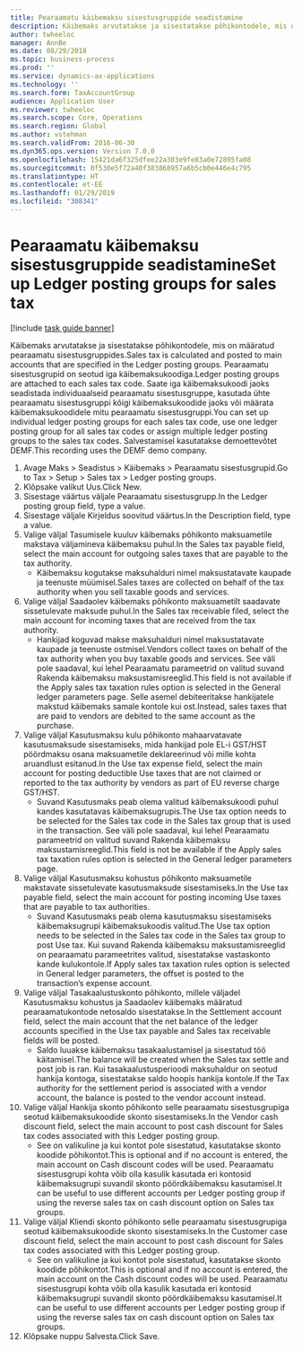```yaml
---
title: Pearaamatu käibemaksu sisestusgruppide seadistamine
description: Käibemaks arvutatakse ja sisestatakse põhikontodele, mis on määratud pearaamatu sisestusgruppides.
author: twheeloc
manager: AnnBe
ms.date: 08/29/2018
ms.topic: business-process
ms.prod: ''
ms.service: dynamics-ax-applications
ms.technology: ''
ms.search.form: TaxAccountGroup
audience: Application User
ms.reviewer: twheeloc
ms.search.scope: Core, Operations
ms.search.region: Global
ms.author: vstehman
ms.search.validFrom: 2016-06-30
ms.dyn365.ops.version: Version 7.0.0
ms.openlocfilehash: 15421da6f325dfee22a303e9fe83a0e72895fa08
ms.sourcegitcommit: 0f530e5f72a40f383868957a6b5cb0e446e4c795
ms.translationtype: HT
ms.contentlocale: et-EE
ms.lasthandoff: 01/29/2019
ms.locfileid: "308341"
---
```

# <a name="set-up-ledger-posting-groups-for-sales-tax"></a><span data-ttu-id="f9950-103">Pearaamatu käibemaksu sisestusgruppide seadistamine</span><span class="sxs-lookup"><span data-stu-id="f9950-103">Set up Ledger posting groups for sales tax</span></span>

[!include [task guide banner](../../includes/task-guide-banner.md)]

<span data-ttu-id="f9950-104">Käibemaks arvutatakse ja sisestatakse põhikontodele, mis on määratud pearaamatu sisestusgruppides.</span><span class="sxs-lookup"><span data-stu-id="f9950-104">Sales tax is calculated and posted to main accounts that are specified in the Ledger posting groups.</span></span> <span data-ttu-id="f9950-105">Pearaamatu sisestusgrupid on seotud iga käibemaksukoodiga.</span><span class="sxs-lookup"><span data-stu-id="f9950-105">Ledger posting groups are attached to each sales tax code.</span></span> <span data-ttu-id="f9950-106">Saate iga käibemaksukoodi jaoks seadistada individuaalseid pearaamatu sisestusgruppe, kasutada ühte pearaamatu sisestusgruppi kõigi käibemaksukoodide jaoks või määrata käibemaksukoodidele mitu pearaamatu sisestusgruppi.</span><span class="sxs-lookup"><span data-stu-id="f9950-106">You can set up individual ledger posting groups for each sales tax code, use one ledger posting group for all sales tax codes or assign multiple ledger posting groups to the sales tax codes.</span></span> <span data-ttu-id="f9950-107">Salvestamisel kasutatakse demoettevõtet DEMF.</span><span class="sxs-lookup"><span data-stu-id="f9950-107">This recording uses the DEMF demo company.</span></span> 

1. <span data-ttu-id="f9950-108">Avage Maks > Seadistus > Käibemaks > Pearaamatu sisestusgrupid.</span><span class="sxs-lookup"><span data-stu-id="f9950-108">Go to Tax > Setup > Sales tax > Ledger posting groups.</span></span>
2. <span data-ttu-id="f9950-109">Klõpsake valikut Uus.</span><span class="sxs-lookup"><span data-stu-id="f9950-109">Click New.</span></span>
3. <span data-ttu-id="f9950-110">Sisestage väärtus väljale Pearaamatu sisestusgrupp.</span><span class="sxs-lookup"><span data-stu-id="f9950-110">In the Ledger posting group field, type a value.</span></span>
4. <span data-ttu-id="f9950-111">Sisestage väljale Kirjeldus soovitud väärtus.</span><span class="sxs-lookup"><span data-stu-id="f9950-111">In the Description field, type a value.</span></span>
5. <span data-ttu-id="f9950-112">Valige väljal Tasumisele kuuluv käibemaks põhikonto maksuametile makstava väljamineva käibemaksu puhul.</span><span class="sxs-lookup"><span data-stu-id="f9950-112">In the Sales tax payable field, select the main account for outgoing sales taxes that are payable to the tax authority.</span></span>
    * <span data-ttu-id="f9950-113">Käibemaksu kogutakse maksuhalduri nimel maksustatavate kaupade ja teenuste müümisel.</span><span class="sxs-lookup"><span data-stu-id="f9950-113">Sales taxes are collected on behalf of the tax authority when you sell taxable goods and services.</span></span>  
6. <span data-ttu-id="f9950-114">Valige väljal Saadaolev käibemaks põhikonto maksuametilt saadavate sissetulevate maksude puhul.</span><span class="sxs-lookup"><span data-stu-id="f9950-114">In the Sales tax receivable filed, select the main account for incoming taxes that are received from the tax authority.</span></span>
    * <span data-ttu-id="f9950-115">Hankijad koguvad makse maksuhalduri nimel maksustatavate kaupade ja teenuste ostmisel.</span><span class="sxs-lookup"><span data-stu-id="f9950-115">Vendors collect taxes on behalf of the tax authority when you buy taxable goods and services.</span></span> <span data-ttu-id="f9950-116">See väli pole saadaval, kui lehel Pearaamatu parameetrid on valitud suvand Rakenda käibemaksu maksustamisreeglid.</span><span class="sxs-lookup"><span data-stu-id="f9950-116">This field is not available if the Apply sales tax taxation rules option is selected in the General ledger parameters page.</span></span> <span data-ttu-id="f9950-117">Selle asemel debiteeritakse hankijatele makstud käibemaks samale kontole kui ost.</span><span class="sxs-lookup"><span data-stu-id="f9950-117">Instead, sales taxes that are paid to vendors are debited to the same account as the purchase.</span></span>   
7. <span data-ttu-id="f9950-118">Valige väljal Kasutusmaksu kulu põhikonto mahaarvatavate kasutusmaksude sisestamiseks, mida hankijad pole EL-i GST/HST pöördmaksu osana maksuametile deklareerinud või mille kohta aruandlust esitanud.</span><span class="sxs-lookup"><span data-stu-id="f9950-118">In the Use tax expense field, select  the main account for posting deductible Use taxes that are not claimed or reported to the tax authority by vendors as part of EU reverse charge GST/HST.</span></span>
    * <span data-ttu-id="f9950-119">Suvand Kasutusmaks peab olema valitud käibemaksukoodi puhul kandes kasutatavas käibemaksugrupis.</span><span class="sxs-lookup"><span data-stu-id="f9950-119">The Use tax option needs to be selected for the Sales tax code in the Sales tax group that is used in the transaction.</span></span>  <span data-ttu-id="f9950-120">See väli pole saadaval, kui lehel Pearaamatu parameetrid on valitud suvand Rakenda käibemaksu maksustamisreeglid.</span><span class="sxs-lookup"><span data-stu-id="f9950-120">This field is not be available if the Apply sales tax taxation rules option is selected in the General ledger parameters page.</span></span>   
8. <span data-ttu-id="f9950-121">Valige väljal Kasutusmaksu kohustus põhikonto maksuametile makstavate sissetulevate kasutusmaksude sisestamiseks.</span><span class="sxs-lookup"><span data-stu-id="f9950-121">In the Use tax payable field, select the main account for posting incoming Use taxes that are payable to tax authorities.</span></span>
    * <span data-ttu-id="f9950-122">Suvand Kasutusmaks peab olema kasutusmaksu sisestamiseks käibemaksugrupi käibemaksukoodis valitud.</span><span class="sxs-lookup"><span data-stu-id="f9950-122">The Use tax option needs to be selected in the Sales tax code in the Sales tax group to post Use tax.</span></span> <span data-ttu-id="f9950-123">Kui suvand Rakenda käibemaksu maksustamisreeglid on pearaamatu parameetrites valitud, sisestatakse vastaskonto kande kulukontole.</span><span class="sxs-lookup"><span data-stu-id="f9950-123">If Apply sales tax taxation rules option is selected in General ledger parameters, the offset is posted to the transaction’s expense account.</span></span>   
9. <span data-ttu-id="f9950-124">Valige väljal Tasakaalustuskonto põhikonto, millele väljadel Kasutusmaksu kohustus ja Saadaolev käibemaks määratud pearaamatukontode netosaldo sisestatakse.</span><span class="sxs-lookup"><span data-stu-id="f9950-124">In the Settlement account field, select the main account  that the net balance of the ledger accounts specified in the Use tax payable and Sales tax receivable fields will be posted.</span></span>
    * <span data-ttu-id="f9950-125">Saldo luuakse käibemaksu tasakaalustamisel ja sisestatud töö käitamisel.</span><span class="sxs-lookup"><span data-stu-id="f9950-125">The balance will be created when the Sales tax settle and post job is ran.</span></span>  <span data-ttu-id="f9950-126">Kui tasakaalustusperioodi maksuhaldur on seotud hankija kontoga, sisestatakse saldo hoopis hankija kontole.</span><span class="sxs-lookup"><span data-stu-id="f9950-126">If the Tax authority for the settlement period is associated with a vendor account, the balance is posted to the vendor account instead.</span></span>   
10. <span data-ttu-id="f9950-127">Valige väljal Hankija skonto põhikonto selle pearaamatu sisestusgrupiga seotud käibemaksukoodide skonto sisestamiseks.</span><span class="sxs-lookup"><span data-stu-id="f9950-127">In the Vendor cash discount field, select the main account to post cash discount for Sales tax codes associated with this Ledger posting group.</span></span>
    * <span data-ttu-id="f9950-128">See on valikuline ja kui kontot pole sisestatud, kasutatakse skonto koodide põhikontot.</span><span class="sxs-lookup"><span data-stu-id="f9950-128">This is optional and if no account is entered,  the main account on Cash discount codes will be used.</span></span> <span data-ttu-id="f9950-129">Pearaamatu sisestusgrupi kohta võib olla kasulik kasutada eri kontosid käibemaksugrupi suvandil skonto pöördkäibemaksu kasutamisel.</span><span class="sxs-lookup"><span data-stu-id="f9950-129">It can be useful to use different accounts per Ledger posting group if using the reverse sales tax on cash discount option on Sales tax groups.</span></span>  
11. <span data-ttu-id="f9950-130">Valige väljal Kliendi skonto põhikonto selle pearaamatu sisestusgrupiga seotud käibemaksukoodide skonto sisestamiseks.</span><span class="sxs-lookup"><span data-stu-id="f9950-130">In the Customer case discount field, select the main account to post cash discount for Sales tax codes associated with this Ledger posting group.</span></span>
    * <span data-ttu-id="f9950-131">See on valikuline ja kui kontot pole sisestatud, kasutatakse skonto koodide põhikontot.</span><span class="sxs-lookup"><span data-stu-id="f9950-131">This is optional and if no account is entered, the main account on the Cash discount codes will be used.</span></span> <span data-ttu-id="f9950-132">Pearaamatu sisestusgrupi kohta võib olla kasulik kasutada eri kontosid käibemaksugrupi suvandil skonto pöördkäibemaksu kasutamisel.</span><span class="sxs-lookup"><span data-stu-id="f9950-132">It can be useful to use different accounts per Ledger posting group if using the reverse sales tax on cash discount option on Sales tax groups.</span></span>  
12. <span data-ttu-id="f9950-133">Klõpsake nuppu Salvesta.</span><span class="sxs-lookup"><span data-stu-id="f9950-133">Click Save.</span></span>

